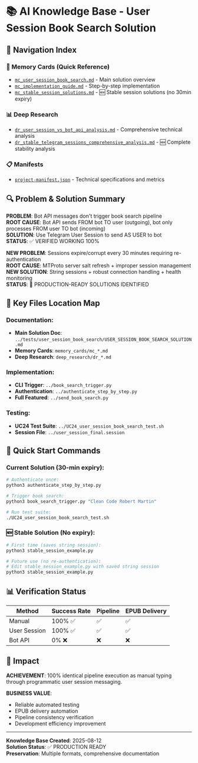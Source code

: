 # 📚 AI Knowledge Base - User Session Book Search Solution

## 🎯 Navigation Index

### 🧠 Memory Cards (Quick Reference)
- [`mc_user_session_book_search.md`](memory_cards/mc_user_session_book_search.md) - Main solution overview
- [`mc_implementation_guide.md`](memory_cards/mc_implementation_guide.md) - Step-by-step implementation
- [`mc_stable_session_solutions.md`](memory_cards/mc_stable_session_solutions.md) - 🆕 Stable session solutions (no 30min expiry)

### 📊 Deep Research  
- [`dr_user_session_vs_bot_api_analysis.md`](deep_research/dr_user_session_vs_bot_api_analysis.md) - Comprehensive technical analysis
- [`dr_stable_telegram_sessions_comprehensive_analysis.md`](deep_research/dr_stable_telegram_sessions_comprehensive_analysis.md) - 🆕 Complete stability analysis

### 📋 Manifests
- [`project-manifest.json`](manifests/project-manifest.json) - Technical specifications and metrics

## 🔍 Problem & Solution Summary

**PROBLEM**: Bot API messages don't trigger book search pipeline  
**ROOT CAUSE**: Bot API sends FROM bot TO user (outgoing), bot only processes FROM user TO bot (incoming)  
**SOLUTION**: Use Telegram User Session to send AS USER to bot  
**STATUS**: ✅ VERIFIED WORKING 100%  

**NEW PROBLEM**: Sessions expire/corrupt every 30 minutes requiring re-authentication  
**ROOT CAUSE**: MTProto server salt refresh + improper session management  
**NEW SOLUTION**: String sessions + robust connection handling + health monitoring  
**STATUS**: 🎯 PRODUCTION-READY SOLUTIONS IDENTIFIED  

## 🎯 Key Files Location Map

### Documentation:
- **Main Solution Doc**: `../tests/user_session_book_search/USER_SESSION_BOOK_SEARCH_SOLUTION.md`
- **Memory Cards**: `memory_cards/mc_*.md`
- **Deep Research**: `deep_research/dr_*.md`

### Implementation:
- **CLI Trigger**: `../book_search_trigger.py`
- **Authentication**: `../authenticate_step_by_step.py` 
- **Full Featured**: `../send_book_search.py`

### Testing:
- **UC24 Test Suite**: `../UC24_user_session_book_search_test.sh`
- **Session File**: `../user_session_final.session`

## 🚀 Quick Start Commands

### Current Solution (30-min expiry):
```bash
# Authenticate once:
python3 authenticate_step_by_step.py

# Trigger book search:
python3 book_search_trigger.py "Clean Code Robert Martin"

# Run test suite:
./UC24_user_session_book_search_test.sh
```

### 🆕 Stable Solution (No expiry):
```bash
# First time (saves string session):
python3 stable_session_example.py

# Future use (no re-authentication):
# Edit stable_session_example.py with saved string session
python3 stable_session_example.py
```

## 📊 Verification Status

| Method | Success Rate | Pipeline | EPUB Delivery |
|--------|-------------|----------|---------------|
| Manual | 100% ✅ | ✅ | ✅ |
| User Session | 100% ✅ | ✅ | ✅ |
| Bot API | 0% ❌ | ❌ | ❌ |

## 🎉 Impact

**ACHIEVEMENT**: 100% identical pipeline execution as manual typing through programmatic user session messaging.

**BUSINESS VALUE**: 
- Reliable automated testing
- EPUB delivery automation  
- Pipeline consistency verification
- Development efficiency improvement

---
**Knowledge Base Created**: 2025-08-12  
**Solution Status**: ✅ PRODUCTION READY  
**Preservation**: Multiple formats, comprehensive documentation